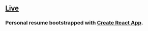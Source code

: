 ## [Live](https://sebastian-kopiczko.github.io/resume-react)

### Personal resume bootstrapped with [Create React App](https://github.com/facebook/create-react-app).

